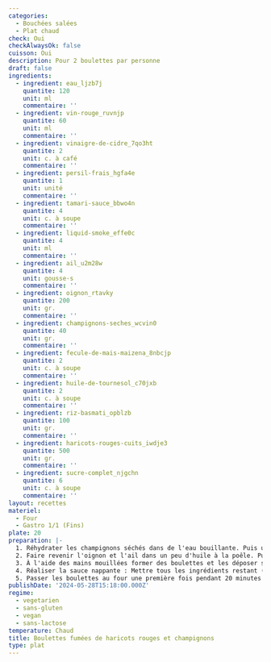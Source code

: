 ```yaml
---
categories:
  - Bouchées salées
  - Plat chaud
check: Oui
checkAlwaysOk: false
cuisson: Oui
description: Pour 2 boulettes par personne
draft: false
ingredients:
  - ingredient: eau_ljzb7j
    quantite: 120
    unit: ml
    commentaire: ''
  - ingredient: vin-rouge_ruvnjp
    quantite: 60
    unit: ml
    commentaire: ''
  - ingredient: vinaigre-de-cidre_7qo3ht
    quantite: 2
    unit: c. à café
    commentaire: ''
  - ingredient: persil-frais_hgfa4e
    quantite: 1
    unit: unité
    commentaire: ''
  - ingredient: tamari-sauce_bbwo4n
    quantite: 4
    unit: c. à soupe
    commentaire: ''
  - ingredient: liquid-smoke_effe0c
    quantite: 4
    unit: ml
    commentaire: ''
  - ingredient: ail_u2m28w
    quantite: 4
    unit: gousse·s
    commentaire: ''
  - ingredient: oignon_rtavky
    quantite: 200
    unit: gr.
    commentaire: ''
  - ingredient: champignons-seches_wcvin0
    quantite: 40
    unit: gr.
    commentaire: ''
  - ingredient: fecule-de-mais-maizena_8nbcjp
    quantite: 2
    unit: c. à soupe
    commentaire: ''
  - ingredient: huile-de-tournesol_c70jxb
    quantite: 2
    unit: c. à soupe
    commentaire: ''
  - ingredient: riz-basmati_opblzb
    quantite: 100
    unit: gr.
    commentaire: ''
  - ingredient: haricots-rouges-cuits_iwdje3
    quantite: 500
    unit: gr.
    commentaire: ''
  - ingredient: sucre-complet_njgchn
    quantite: 6
    unit: c. à soupe
    commentaire: ''
layout: recettes
materiel:
  - Four
  - Gastro 1/1 (Fins)
plate: 20
preparation: |-
  1. Réhydrater les champignons séchés dans de l'eau bouillante. Puis utiliser cette eau pour cuire le riz. Hacher finement les champignons. Hacher finement l'oignon et l'ail.
  2. Faire revenir l'oignon et l'ail dans un peu d'huile à la poêle. Puis ajouter les champignons, mélanger. Enfin, ajouter les haricots, le riz, le liquid smoke, la moitié du tamari. Laisser légèrement refroidir et ajouter le persil haché. Puis mixer le tout au robot avec la lame S. Presser plusieurs fois sur le bouton pulse afin d'obtenir une farce hachée mais pas complètement lisse.
  3. À l'aide des mains mouillées former des boulettes et les déposer sur une plaque recouverte de papier sulfurisé.
  4. Réaliser la sauce nappante : Mettre tous les ingrédients restant (dont le reste du tamari) dans une casserole et mélanger correctement. Porter doucement à ébullition sur feu moyen sans cesser de remuer avec un fouet. Quand la sauce a épaissi, couper le feu.
  5. Passer les boulettes au four une première fois pendant 20 minutes à 180°C, puis les badigeonner de sauce nappante. Les repasser au four 20 minutes à 180°C.
publishDate: '2024-05-28T15:18:00.000Z'
regime:
  - vegetarien
  - sans-gluten
  - vegan
  - sans-lactose
temperature: Chaud
title: Boulettes fumées de haricots rouges et champignons
type: plat
---
```

